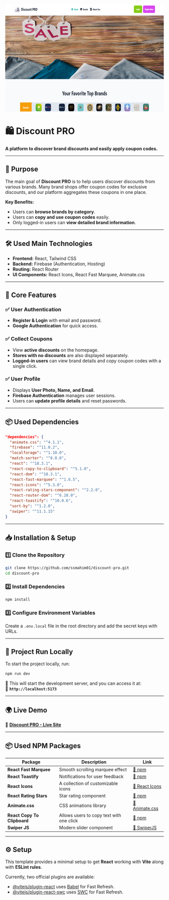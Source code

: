 <div align="center">
  <img width="100%" height="340" src="https://github.com/ssmahim01/discount-pro/blob/main/public/discount-pro-bg.png"  />
</div>

# 🛍️ Discount PRO

**A platform to discover brand discounts and easily apply coupon codes.**

---

## 🎯 Purpose

The main goal of **Discount PRO** is to help users discover discounts from various brands. Many brand shops offer coupon codes for exclusive discounts, and our platform aggregates these coupons in one place.  

**Key Benefits:**
- Users can **browse brands by category**.
- Users can **copy and use coupon codes** easily.
- Only logged-in users can **view detailed brand information**.

---

## 🛠️ Used Main Technologies  

- **Frontend:** React, Tailwind CSS  
- **Backend:** Firebase (Authentication, Hosting)  
- **Routing:** React Router  
- **UI Components:** React Icons, React Fast Marquee, Animate.css

---

## 🚀 Core Features

### ✅ User Authentication
- **Register & Login** with email and password.
- **Google Authentication** for quick access.

### ✅ Collect Coupons
- View **active discounts** on the homepage.
- **Stores with no discounts** are also displayed separately.
- **Logged-in users** can view brand details and copy coupon codes with a single click.

### ✅ User Profile
- Displays **User Photo, Name, and Email**.
- **Firebase Authentication** manages user sessions.
- Users can **update profile details** and reset passwords.

---

## 📦 Used Dependencies

```json
"dependencies": {
  "animate.css": "^4.1.1",
  "firebase": "^11.0.2",
  "localforage": "^1.10.0",
  "match-sorter": "^8.0.0",
  "react": "^18.3.1",
  "react-copy-to-clipboard": "^5.1.0",
  "react-dom": "^18.3.1",
  "react-fast-marquee": "^1.6.5",
  "react-icons": "^5.3.0",
  "react-rating-stars-component": "^2.2.0",
  "react-router-dom": "^6.28.0",
  "react-toastify": "^10.0.6",
  "sort-by": "^1.2.0",
  "swiper": "^11.1.15"
}
```
---

## 📥 Installation & Setup

### 1️⃣ Clone the Repository
```sh
git clone https://github.com/ssmahim01/discount-pro.git
cd discount-pro
```

### 2️⃣ Install Dependencies
```sh
npm install
```

### 3️⃣ Configure Environment Variables
Create a `.env.local` file in the root directory and add the secret keys with URLs. 

---

## 🏃 Project Run Locally

To start the project locally, run:

```sh
npm run dev
```

🔹 This will start the development server, and you can access it at:  
📌 **`http://localhost:5173`**  

---

## 🌍 Live Demo

🔗 **[Discount PRO - Live Site](https://discount-pro-market.web.app/)**  

---

## 📦 Used NPM Packages

| Package | Description | Link |
|---------|------------|------|
| **React Fast Marquee** | Smooth scrolling marquee effect | [🔗 npm](https://www.npmjs.com/package/react-fast-marquee) |
| **React Toastify** | Notifications for user feedback | [🔗 npm](https://www.npmjs.com/package/react-toastify) |
| **React Icons** | A collection of customizable icons | [🔗 React Icons](https://react-icons.github.io/react-icons/) |
| **React Rating Stars** | Star rating component | [🔗 npm](https://www.npmjs.com/package/react-rating-stars-component) |
| **Animate.css** | CSS animations library | [🔗 Animate.css](https://animate.style/) |
| **React Copy To Clipboard** | Allows users to copy text with one click | [🔗 npm](https://www.npmjs.com/package/react-copy-to-clipboard) |
| **Swiper JS** | Modern slider component | [🔗 SwiperJS](https://swiperjs.com/) |

---

## ⚙️ Setup

This template provides a minimal setup to get **React** working with **Vite** along with **ESLint rules**.

Currently, two official plugins are available:

- [@vitejs/plugin-react](https://github.com/vitejs/vite-plugin-react/blob/main/packages/plugin-react/README.md) uses [Babel](https://babeljs.io/) for Fast Refresh.
- [@vitejs/plugin-react-swc](https://github.com/vitejs/vite-plugin-react-swc) uses [SWC](https://swc.rs/) for Fast Refresh.
